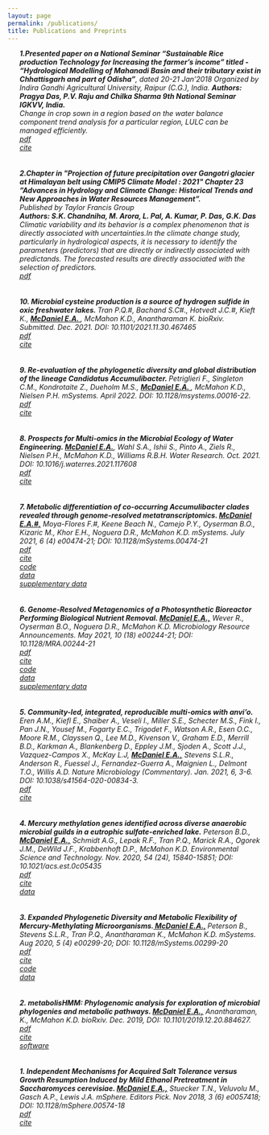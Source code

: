 ```yaml
---
layout: page
permalink: /publications/
title: Publications and Preprints
---
```


<i>

<ul>
<b> 1.Presented paper on a National Seminar “Sustainable Rice production Technology for Increasing the farmer’s income” titled - “Hydrological Modelling of Mahanadi Basin and their tributary exist in Chhattisgarh and part of Odisha”</b>, dated 20-21 Jan’2018 Organized by Indira Gandhi Agricultural University, Raipur (C.G.), India.
<b>Authors: Pragya Das, P.V. Raju and Chilka Sharma 9th National Seminar IGKVV, India.</b><br>
Change in crop sown in a region based on the water balance component trend analysis for a particular region, LULC can be managed efficiently.
	<a href="https://krishikosh.egranth.ac.in/handle/1/5810049155?mode=full"><div class="color-button">pdf</div></a><a href="https://krishikosh.egranth.ac.in/handle/1/5810049155?mode=full"><div class="color-button">cite</div></a>
	<br>
	<br>
<b> 2.Chapter in "Projection of future precipitation over Gangotri glacier at Himalayan belt using CMIP5 Climate Model : 2021" Chapter 23 ”Advances in Hydrology and Climate Change: Historical Trends and New Approaches in Water Resources Management”.</b><br>
Published by Taylor Francis Group<br> 
<b>Authors: S.K. Chandniha, M. Arora, L. Pal, A. Kumar, P. Das, G.K. Das</b><br>
Climatic variability and its behavior is a complex phenomenon that is directly associated with uncertainties.In the climate change study, particularly in hydrological aspects, it is necessary to identify the parameters (predictors) that are directly or indirectly associated with predictands. The forecasted results are directly associated with the selection of predictors.
 <br>
	 <a href="https://github.com/pragyadas0592/pragyadas0592.github.io/blob/master/Chapter_23.pdf"><div class="color-button">pdf</div></a>
	<br>
	<br>
<b> 10. Microbial cysteine production is a source of hydrogen sulfide in oxic freshwater lakes. </b> Tran P.Q.#, Bachand S.C#., Hotvedt J.C.#, Kieft K., <b><u> McDaniel E.A. </u></b>, McMahon K.D., Anantharaman K. <i> bioRxiv. Submitted. </i> Dec. 2021. DOI: 10.1101/2021.11.30.467465 <br>
	<a href="../pdfs/Tran2021_preprint.pdf"><div class="color-button">pdf</div></a><a href="https://scholar.google.com/citations?view_op=view_citation&hl=en&user=OJFxBWMAAAAJ&citation_for_view=OJFxBWMAAAAJ:LkGwnXOMwfcC"><div class="color-button">cite</div></a>
	<br>
	<br>
<b> 9. Re-evaluation of the phylogenetic diversity and global distribution of the lineage Candidatus Accumulibacter. </b> Petriglieri F., Singleton C.M., Kondrotaite Z., Dueholm M.S., <b><u> McDaniel E.A. </u></b>, McMahon K.D., Nielsen P.H. <i> mSystems. </i> April 2022. DOI: 10.1128/msystems.00016-22. <br>
	<a href="../pdfs/Petriglieri2022_msystems.00016-22.pdf"><div class="color-button">pdf</div></a><a href="https://journals.asm.org/doi/10.1128/msystems.00016-22"><div class="color-button">cite</div></a>
	<br>
	<br>
<b>8. Prospects for Multi-omics in the Microbial Ecology of Water Engineering. <u>McDaniel E.A.</u></b>, Wahl S.A., Ishii S., Pinto A., Ziels R., Nielsen P.H., McMahon K.D., Williams R.B.H. <i>Water Research.</i> Oct. 2021. DOI: 10.1016/j.waterres.2021.117608 <br>
		<a href="../pdfs/McDaniel2021_WaterResearch_publication.pdf"><div class="color-button">pdf</div></a><a href="https://www.sciencedirect.com/science/article/abs/pii/S0043135421008034?via%3Dihub"><div class="color-button">cite</div></a>
	<br>
	<br>
<b>7. Metabolic differentiation of co-occurring Accumulibacter clades revealed through genome-resolved metatranscriptomics. <u>McDaniel E.A.#,</u></b> Moya-Flores F.#, Keene Beach N., Camejo P.Y., Oyserman B.O., Kizaric M., Khor E.H., 
Noguera D.R., McMahon K.D. <i>mSystems.</i> July 2021, 6 (4) e00474-21; DOI: 10.1128/mSystems.00474-21 <br>
		<a href="../pdfs/mSystems.00474-21.pdf"><div class="color-button">pdf</div></a><a href="https://journals.asm.org/doi/10.1128/mSystems.00474-21"><div class="color-button">cite</div></a><a href="https://github.com/elizabethmcd/R3R4"><div class="color-button">code</div></a><a href="https://www.ncbi.nlm.nih.gov/bioproject/?term=PRJNA668760"><div class="color-button">data</div></a><a href="https://figshare.com/projects/Metabolic_Plasticity_of_Accumulibacter_Clades/90614"><div class="color-button">supplementary data</div></a>
	<br>
	<br>
<b>6. Genome-Resolved Metagenomics of a Photosynthetic Bioreactor Performing Biological Nutrient Removal. <u>McDaniel E.A.,</u></b> Wever R., Oyserman B.O., Noguera D.R., McMahon K.D. <i>Microbiology Resource Announcements.</i> May 2021, 10 (18) e00244-21; DOI: 10.1128/MRA.00244-21  <br>
		<a href="../pdfs/mra2021_POB_publication.pdf"><div class="color-button">pdf</div></a><a href="https://scholar.google.com/citations?view_op=view_citation&hl=en&user=OJFxBWMAAAAJ&citation_for_view=OJFxBWMAAAAJ:W7OEmFMy1HYC"><div class="color-button">cite</div></a><a href="https://github.com/elizabethmcd/obscurePOS"><div class="color-button">code</div></a><a href="https://www.ncbi.nlm.nih.gov/bioproject/PRJNA704939"><div class="color-button">data</div></a><a href="https://figshare.com/projects/POB_Genome-Resolved_Metagenomics/99704"><div class="color-button">supplementary data</div></a>
	<br>
	<br>
<b>5. Community-led, integrated, reproducible multi-omics with anvi’o.</b> Eren A.M., Kiefl E., Shaiber A., Veseli I., Miller S.E., Schecter M.S., Fink I., Pan J.N., Yousef M., Fogarty E.C., Trigodet F., Watson A.R., Esen O.C., Moore R.M., Clayssen Q., Lee M.D., Kivenson V., Graham E.D., Merrill B.D., Karkman A., Blankenberg D., Eppley J.M., Sjoden A., Scott J.J., Vazquez-Campos X., McKay L.J, <u><b> McDaniel E.A.,</b></u> Stevens S.L.R., Anderson R., Fuessel J., Fernandez-Guerra A., Maignien L., Delmont T.O., Willis A.D.  <i>Nature Microbiology (Commentary).</i> Jan. 2021, 6, 3-6. DOI: 10.1038/s41564-020-00834-3.  <br>
		<a href="../pdfs/Anvio2020_NMC.pdf"><div class="color-button">pdf</div></a><a href="https://scholar.google.com/citations?view_op=view_citation&hl=en&user=OJFxBWMAAAAJ&citation_for_view=OJFxBWMAAAAJ:Y0pCki6q_DkC"><div class="color-button">cite</div></a>
	<br>
	<br>
	<b>4. Mercury methylation genes identified across diverse anaerobic microbial guilds in a eutrophic sulfate-enriched lake.</b> Peterson B.D., <u><b>McDaniel E.A.,</b></u> Schmidt A.G., Lepak R.F., Tran P.Q., Marick R.A., Ogorek J.M., DeWild J.F., Krabbenhoft D.P., McMahon K.D.  <i>Environmental Science and Technology.</i> Nov. 2020, 54 (24), 15840-15851; DOI: 10.1021/acs.est.0c05435 <br>
		<a href="../pdfs/Peterson2020_EST_finalPub.pdf"><div class="color-button">pdf</div></a><a href="https://scholar.google.com/citations?view_op=view_citation&hl=en&user=OJFxBWMAAAAJ&citation_for_view=OJFxBWMAAAAJ:zYLM7Y9cAGgC"><div class="color-button">cite</div></a><a href="https://osf.io/9vwgt/"><div class="color-button">data</div></a>	
	<br>
	<br>
	<b>3. Expanded Phylogenetic Diversity and Metabolic Flexibility of Mercury-Methylating Microorganisms.<u> McDaniel E.A.,</u> </b> Peterson B., Stevens S.L.R., Tran P.Q., Anantharaman K., McMahon K.D. <i>mSystems.</i> Aug 2020, 5 (4) e00299-20; DOI: 10.1128/mSystems.00299-20 <br>
		<a href="../pdfs/mSystems-2020-McDaniel-e00299-20.full.pdf"><div class="color-button">pdf</div></a><a href="https://scholar.google.com/citations?view_op=view_citation&hl=en&user=OJFxBWMAAAAJ&citation_for_view=OJFxBWMAAAAJ:IjCSPb-OGe4C"><div class="color-button">cite</div></a><a href="https://github.com/elizabethmcd/MEHG"><div class="color-button">code</div></a><a href="https://figshare.com/projects/Expanded_Diversity_and_Metabolic_Flexibility_of_Microbial_Mercury_Methylation/70361"><div class="color-button">data</div></a>	
	<br>
	<br>
	<b>2. metabolisHMM: Phylogenomic analysis for exploration of microbial phylogenies and metabolic pathways. <u>McDaniel E.A.,</u></b> Anantharaman, K., McMahon K.D. <i>bioRxiv.</i> Dec. 2019, DOI: 10.1101/2019.12.20.884627. <br>
		<a href="../pdfs/2020-01-09-metabolisHMM-manuscript-preprint-corrected-submission.pdf"><div class="color-button">pdf</div></a><a href="https://scholar.google.com/citations?view_op=view_citation&hl=en&user=OJFxBWMAAAAJ&citation_for_view=OJFxBWMAAAAJ:9yKSN-GCB0IC"><div class="color-button">cite</div></a><a href="https://github.com/elizabethmcd/metabolisHMM"><div class="color-button">software</div></a>
	<br>
	<br>
<b>1. Independent Mechanisms for Acquired Salt Tolerance versus Growth Resumption Induced by Mild Ethanol Pretreatment in Saccharomyces cerevisiae. <u>McDaniel E.A.,</u></b> Stuecker T.N., Veluvolu M., Gasch A.P., Lewis J.A. <i>mSphere. Editors Pick. </i> Nov 2018, 3 (6) e0057418; DOI: 10.1128/mSphere.00574-18 <br>
		<a href="../pdfs/mSphere-2018-McDaniel-e00574-18.full.pdf"><div class="color-button">pdf</div></a><a href="https://scholar.google.com/citations?view_op=view_citation&hl=en&user=OJFxBWMAAAAJ&citation_for_view=OJFxBWMAAAAJ:d1gkVwhDpl0C"><div class="color-button">cite</div>
	<br>
	<br>

